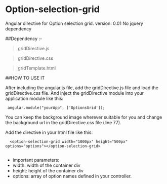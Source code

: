 Option-selection-grid
=====================

Angular directive for Option selection grid. version: 0.01
No jquery dependency

##Dependency :-
> gridDirective.js

> gridDirective.css
 
> gridTemplate.html

##HOW TO USE IT

After including the angular.js file, add the gridDirective.js file and load the gridDirective.css file.
And inject the gridDirective module into your application module like this:

   ` angular.module("yourApp", ['OptionsGrid']);`

You can keep the background image wherever suitable for you and change the background url in the gridDirective.css file (line 77).

Add the directive in your html file like this:
```
  <option-selection-grid width="1000px" height="500px" options="options"></option-selection-grid>
  
```
* important parameters:
* width: width of the container div
* height: height of the container div
* options: array of option names defined in your controller.





